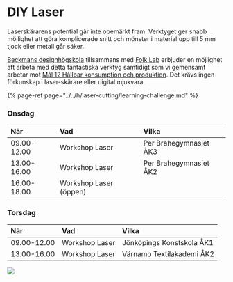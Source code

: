 # DIY Laser

Laserskärarens potential går inte obemärkt fram. Verktyget ger snabb möjlighet att göra komplicerade snitt och mönster i material upp till 5 mm tjock eller metall går säker.

[Beckmans designhögskola](https://beckmans.se) tillsammans med [Folk Lab](https://www.folklab.nu) erbjuder en möjlighet att arbeta med detta fantastiska verktyg samtidigt som vi gemensamt arbetar mot [Mål 12 Hållbar konsumption och produktion](https://www.globalamalen.se/om-globala-malen/mal-12-hallbar-konsumtion-och-produktion/). Det krävs ingen förkunskap i laser-skärare eller digital mjukvara.

{% page-ref page="../../h/laser-cutting/learning-challenge.md" %}

### Onsdag

| När | Vad | Vilka |
| :--- | :--- | :--- |
| 09.00-12.00 | Workshop Laser | Per Brahegymnasiet ÅK3 |
| 13.00-16.00 | Workshop Laser | Per Brahegymnasiet ÅK2 |
| 16.00-18.00 | Workshop Laser \(öppen\) |  |

### Torsdag

| När | Vad | Vilka |
| :--- | :--- | :--- |
| 09.00-12.00 | Workshop Laser | Jönköpings Konstskola ÅK1 |
| 13.00-16.00 | Workshop Laser | Värnamo Textilakademi ÅK2 |

![](https://lh5.googleusercontent.com/4fIARilmex0wwKe0svibKMA-cC2oPPoBH3yyHjyG7XcseoW0REXIxqDV5d054WXz5d2Rg4ftO-HZ7fY-gexw_oUxucs23P7KBHvWpHK1dOsm14IWMQ8v5wA4fhlBFl_GVbFOhrXH)

